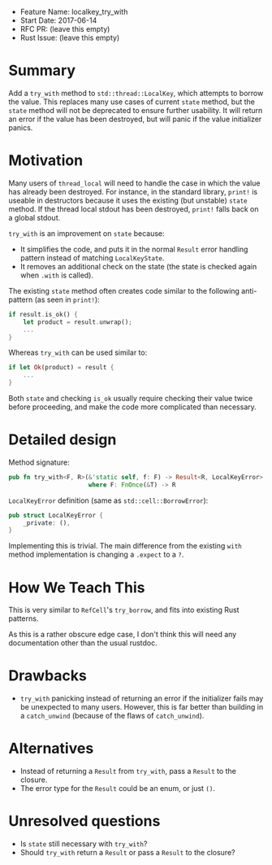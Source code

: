 - Feature Name: localkey_try_with
- Start Date: 2017-06-14
- RFC PR: (leave this empty)
- Rust Issue: (leave this empty)

# Summary
[summary]: #summary

Add a `try_with` method to `std::thread::LocalKey`, which attempts to borrow the value.
This replaces many use cases of current `state` method,
but the `state` method will not be deprecated to ensure further usability.
It will return an error if the value has been destroyed, but will panic if the value initializer panics.

# Motivation
[motivation]: #motivation

Many users of `thread_local` will need to handle the case in which the value has already been destroyed.
For instance, in the standard library, `print!` is useable in destructors because it uses the existing (but unstable)
`state` method. If the thread local stdout has been destroyed, `print!` falls back on a global stdout.

`try_with` is an improvement on `state` because:

- It simplifies the code, and puts it in the normal `Result` error handling pattern instead of matching `LocalKeyState`.
- It removes an additional check on the state (the state is checked again when `.with` is called).

The existing `state` method often creates code similar to the following anti-pattern (as seen in `print!`):

```rust
if result.is_ok() {
    let product = result.unwrap();
    ...
}
```

Whereas `try_with` can be used similar to:

```rust
if let Ok(product) = result {
    ...
}
```

Both `state` and checking `is_ok` usually require checking their value twice before proceeding,
and make the code more complicated than necessary.

# Detailed design
[design]: #detailed-design

Method signature:
```rust
pub fn try_with<F, R>(&'static self, f: F) -> Result<R, LocalKeyError>
                      where F: FnOnce(&T) -> R
```

`LocalKeyError` definition (same as `std::cell::BorrowError`):

```rust
pub struct LocalKeyError {
    _private: (),
}
```

Implementing this is trivial. The main difference from the existing `with` method implementation
is changing a `.expect` to a `?`.

# How We Teach This
[how-we-teach-this]: #how-we-teach-this

This is very similar to `RefCell`'s `try_borrow`, and fits into existing Rust patterns.

As this is a rather obscure edge case, I don't think this will need any documentation other than
the usual rustdoc.

# Drawbacks
[drawbacks]: #drawbacks

- `try_with` panicking instead of returning an error if the initializer fails may be unexpected to many users.
  However, this is far better than building in a `catch_unwind` (because of the flaws of `catch_unwind`).

# Alternatives
[alternatives]: #alternatives

- Instead of returning a `Result` from `try_with`, pass a `Result` to the closure.
- The error type for the `Result` could be an enum, or just `()`.

# Unresolved questions
[unresolved]: #unresolved-questions

- Is `state` still necessary with `try_with`?
- Should `try_with` return a `Result` or pass a `Result` to the closure?
